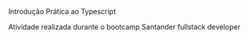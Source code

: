 Introdução Prática ao Typescript
 
Atividade realizada durante o bootcamp Santander fullstack developer  
